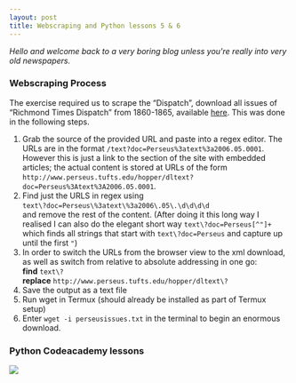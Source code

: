 ```yaml
---
layout: post
title: Webscraping and Python lessons 5 & 6
---
```


_Hello and welcome back to a very boring blog unless you're really into very old newspapers._
  
    
### Webscraping Process

The exercise required us to scrape the “Dispatch”, download all issues of “Richmond Times Dispatch” from 1860-1865, available [here](http://www.perseus.tufts.edu/hopper/collection?collection=Perseus:collection:RichTimes). This was done in the following steps.

1. Grab the source of the provided URL and paste into a regex editor. The URLs are in the format ```/text?doc=Perseus%3atext%3a2006.05.0001```. However this is just a link to the section of the site with embedded articles; the actual content is stored at URLs of the form ```http://www.perseus.tufts.edu/hopper/dltext?doc=Perseus%3Atext%3A2006.05.0001```.
2. Find just the URLS in regex using   
```text\?doc=Perseus\%3atext\%3a2006\.05\.\d\d\d\d```   
and remove the rest of the content. (After doing it this long way I realised I can also do the elegant short way ```text\?doc=Perseus[^"]+``` which finds all strings that start with ```text\?doc=Perseus``` and capture up until the first ```"```)
3. In order to switch the URLs from the browser view to the xml download, as well as switch from relative to absolute addressing in one go:  
**find** ```text\?```  
**replace** ```http://www.perseus.tufts.edu/hopper/dltext\?```
4. Save the output as a text file
5. Run wget in Termux (should already be installed as part of Termux setup)
6. Enter ```wget -i perseusissues.txt``` in the terminal to begin an enormous download.  
  

  
### Python Codeacademy lessons
  
![](https://raw.githubusercontent.com/aliavahed/aliavahed.github.io/master/img/python3.png)

